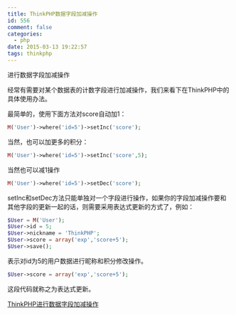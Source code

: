 ```yaml
---
title: ThinkPHP数据字段加减操作
id: 556
comment: false
categories:
  - php
date: 2015-03-13 19:22:57
tags: thinkphp
---
```


进行数据字段加减操作

经常有需要对某个数据表的计数字段进行加减操作，我们来看下在ThinkPHP中的具体使用办法。

最简单的，使用下面方法对score自动加1：

```php
M('User')->where('id=5')->setInc('score');
```

当然，也可以加更多的积分：

```php
M('User')->where('id=5')->setInc('score',5);
```

当然也可以减1操作

```php
M('User')->where('id=5')->setDec('score');
```

setInc和setDec方法只能单独对一个字段进行操作，如果你的字段加减操作要和其他字段的更新一起的话，则需要采用表达式更新的方式了，例如：

```php
$User = M('User');
$User->id = 5;
$User->nickname = 'ThinkPHP';
$User->score = array('exp','score+5');
$User->save();
```

表示对id为5的用户数据进行昵称和积分修改操作。

```php
$User->score = array('exp','score+5');
```

这段代码就称之为表达式更新。

[ThinkPHP进行数据字段加减操作](http://www.thinkphp.cn/code/53.html "进行数据字段加减操作")